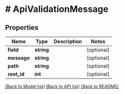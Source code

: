 # # ApiValidationMessage

## Properties

Name | Type | Description | Notes
------------ | ------------- | ------------- | -------------
**field** | **string** |  | [optional]
**message** | **string** |  | [optional]
**path** | **string** |  | [optional]
**root_id** | **int** |  | [optional]

[[Back to Model list]](../../README.md#models) [[Back to API list]](../../README.md#endpoints) [[Back to README]](../../README.md)
